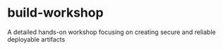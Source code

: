 # build-workshop
A detailed hands-on workshop focusing on creating secure and reliable deployable artifacts
